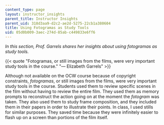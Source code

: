 ```yaml
---
content_type: page
layout: instructor_insights
parent_title: Instructor Insights
parent_uid: 318d3aa9-d2c2-ae2d-5275-22cb1a380604
title: Using Fotogramas as Study Tools
uid: 05d0b009-3aec-274d-85ab-c449833e6ff6
---
```


_In this section, Prof. Garrels shares her insights about using fotogramas as study tools._

{{< quote "Fotogramas, or still images from the films, were very important study tools in the course." "— Elizabeth Garrels" >}}

Although not available on the OCW course because of copyright constraints, _fotogramas_, or still images from the films, were very important study tools in the course. Students used them to review specific scenes in the film without having to review the entire film. They used them as memory prompts to reconstruct the action going on at the moment the _fotogram_ was taken. They also used them to study frame composition, and they included them in their papers in order to illustrate their points. In class, I used stills for similar purposes. They saved time because they were infinitely easier to flash up on a screen than portions of the film itself.